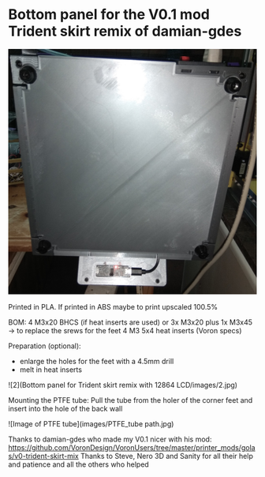 # Bottom panel for the V0.1 mod Trident skirt remix of damian-gdes
![bottom view](images/bottom_view.jpg)

Printed in PLA. If printed in ABS maybe to print upscaled 100.5%

BOM:
4 M3x20 BHCS (if heat inserts are used) or 3x M3x20 plus 1x M3x45 -> to replace the srews for the feet
4 M3 5x4 heat inserts (Voron specs)

Preparation (optional):
- enlarge the holes for the feet with a 4.5mm drill
- melt in heat inserts

![2](Bottom panel for Trident skirt remix with 12864 LCD/images/2.jpg)

Mounting the PTFE tube:
Pull the tube from the holer of the corner feet and insert into the hole of the back wall

![Image of PTFE tube](images/PTFE_tube path.jpg)


Thanks to damian-gdes who made my V0.1 nicer
with his mod: https://github.com/VoronDesign/VoronUsers/tree/master/printer_mods/golas/v0-trident-skirt-mix
 Thanks to Steve, Nero 3D and Sanity for all their help and patience and all the others who helped
